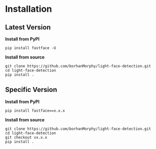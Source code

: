 # Installation

## Latest Version
**Install from PyPI**
```
pip install fastface -U
```

**Install from source**
```
git clone https://github.com/borhanMorphy/light-face-detection.git
cd light-face-detection
pip install .
```

## Specific Version
**Install from PyPI**
```
pip install fastface==x.x.x
```

**Install from source**
```
git clone https://github.com/borhanMorphy/light-face-detection.git
cd light-face-detection
git checkout vx.x.x
pip install .
```